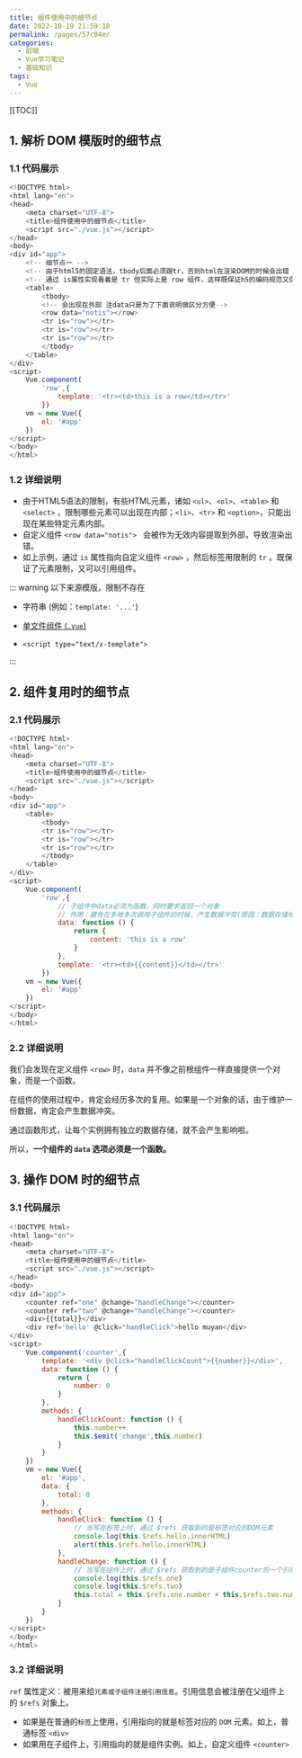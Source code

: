 ```yaml
---
title: 组件使用中的细节点
date: 2022-10-19 21:59:18
permalink: /pages/57c04e/
categories:
  - 前端
  - Vue学习笔记
  - 基础知识
tags:
  - Vue
---
```


[[TOC]]

## 1. 解析 DOM 模版时的细节点

### 1.1 代码展示

```js
<!DOCTYPE html>
<html lang="en">
<head>
	<meta charset="UTF-8">
	<title>组件使用中的细节点</title>
	<script src="./vue.js"></script>
</head>
<body>
<div id="app">
	<!-- 细节点一 -->
	<!-- 由于html5的固定语法，tbody后面必须跟tr，否则html在渲染DOM的时候会出错 -->
	<!-- 通过 is属性实现看着是 tr 但实际上是 row 组件，这样既保证h5的编码规范又保证tr里显示我们的组件 -->
	<table>
		<tbody>
		<!-- 会出现在外部 注data只是为了下面说明做区分方便-->
		<row data="notis"></row>
		<tr is="row"></tr>
		<tr is="row"></tr>
		<tr is="row"></tr>
		</tbody>
	</table>
</div>
<script>
	Vue.component(
		'row',{
			template: '<tr><td>this is a row</td></tr>'
		})
	vm = new Vue({
		el: '#app'
	})
</script>
</body>
</html>
```

### 1.2 详细说明

- 由于HTML5语法的限制，有些HTML元素，诸如 `<ul>`、`<ol>`、`<table>` 和 `<select>` ，限制哪些元素可以出现在内部；`<li>`、`<tr>` 和 `<option>`，只能出现在某些特定元素内部。
- 自定义组件 `<row data="notis"> ` 会被作为无效内容提取到外部，导致渲染出错。
- 如上示例，通过 `is` 属性指向自定义组件 `<row>` ，然后标签用限制的 `tr` 。既保证了元素限制，又可以引用组件。

::: warning 以下来源模版，限制不存在

- 字符串 (例如：`template: '...'`)

- [单文件组件 (`.vue`)](https://v2.cn.vuejs.org/v2/guide/single-file-components.html)

- `<script type="text/x-template">`

:::

## 2. 组件复用时的细节点

### 2.1 代码展示

```js
<!DOCTYPE html>
<html lang="en">
<head>
	<meta charset="UTF-8">
	<title>组件使用中的细节点</title>
	<script src="./vue.js"></script>
</head>
<body>
<div id="app">
	<table>
		<tbody>
		<tr is="row"></tr>
		<tr is="row"></tr>
		<tr is="row"></tr>
		</tbody>
	</table>
</div>
<script>
	Vue.component(
		'row',{
			// 子组件中data必须为函数，同时要求返回一个对象
			// 作用：避免在多地多次调用子组件的时候，产生数据冲突(原因：数据存储地址一致)，这样做每个子组件都拥有独立的数据存储
			data: function () {
				return {
					content: 'this is a row'
				}
			},
			template: '<tr><td>{{content}}</td></tr>'
		})
	vm = new Vue({
		el: '#app'
	})
</script>
</body>
</html>
```

### 2.2 详细说明

我们会发现在定义组件 `<row>` 时，`data` 并不像之前根组件一样直接提供一个对象，而是一个函数。

在组件的使用过程中，肯定会经历多次的复用。如果是一个对象的话，由于维护一份数据，肯定会产生数据冲突。

通过函数形式，让每个实例拥有独立的数据存储，就不会产生影响啦。

所以，**一个组件的 `data` 选项必须是一个函数。**

## 3. 操作 DOM 时的细节点

### 3.1 代码展示

```js
<!DOCTYPE html>
<html lang="en">
<head>
	<meta charset="UTF-8">
	<title>组件使用中的细节点</title>
	<script src="./vue.js"></script>
</head>
<body>
<div id="app">
	<counter ref="one" @change="handleChange"></counter>
	<counter ref="two" @change="handleChange"></counter>
	<div>{{total}}</div>
	<div ref='hello' @click="handleClick">hello muyan</div>
</div>
<script>
	Vue.component('counter',{
		template: '<div @click="handleClickCount">{{number}}</div>',
		data: function () {
			return {
				number: 0
			}
		},
		methods: {
			handleClickCount: function () {
				this.number++
				this.$emit('change',this.number)
			}
		}
	})
	vm = new Vue({
		el: '#app',
		data: {
			total: 0
		},
		methods: {
			handleClick: function () {
				// 当写在标签上时，通过 $refs 获取到的是标签对应的DOM元素
				console.log(this.$refs.hello.innerHTML)
				alert(this.$refs.hello.innerHTML)
			},
			handleChange: function () {
				// 当写在组件上时，通过 $refs 获取到的是子组件counter的一个引用
				console.log(this.$refs.one)
				console.log(this.$refs.two)
				this.total = this.$refs.one.number + this.$refs.two.number
			}
		}
	})
</script>
</body>
</html>
```

### 3.2 详细说明

`ref` 属性定义：被用来给`元素或子组件注册引用信息`。引用信息会被注册在父组件上的 `$refs` 对象上。

- 如果是在普通的`标签`上使用，引用指向的就是标签对应的 `DOM` 元素。如上，普通标签 `<div>`
- 如果用在子组件上，引用指向的就是组件实例。如上，自定义组件 `<counter>`
